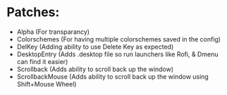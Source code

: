 # Patches:

- Alpha (For transparancy)
- Colorschemes (For having multiple colorschemes saved in the config)
- DelKey (Adding ability to use Delete Key as expected)
- DesktopEntry (Adds .desktop file so run launchers like Rofi, & Dmenu can find it easier)
- Scrollback (Adds ability to scroll back up the window)
- ScrollbackMouse (Adds ability to scroll back up the window using Shift+Mouse Wheel)
